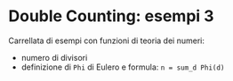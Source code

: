 # Double Counting: esempi 3

Carrellata di esempi con funzioni di teoria dei numeri:

- numero di divisori
- definizione di `Phi` di Eulero e formula: `n = sum_d Phi(d)`

